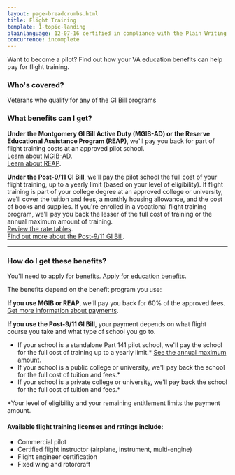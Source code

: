 ```yaml
---
layout: page-breadcrumbs.html
title: Flight Training
template: 1-topic-landing
plainlanguage: 12-07-16 certified in compliance with the Plain Writing Act
concurrence: incomplete
---
```


<div class="va-introtext">
Want to become a pilot? Find out how your VA education benefits can help pay for flight training.
</div>


<div class="feature" markdown="1">

### Who's covered?

Veterans who qualify for any of the GI Bill programs

</div>

### What benefits can I get? 

**Under the Montgomery GI Bill Active Duty (MGIB-AD) or the Reserve Educational Assistance Program (REAP)**, we'll pay you back for part of flight training costs at an approved pilot school.<br>
[Learn about MGIB-AD](/education/gi-bill/montgomery-active-duty/).<br>
[Learn about REAP](/education/other-educational-assistance-programs/reap/).

**Under the Post-9/11 GI Bill**, we'll pay the pilot school the full cost of your flight training, up to a yearly limit (based on your level of eligibility). If flight training is part of your college degree at an approved college or university, we'll cover the tuition and fees, a monthly housing allowance, and the cost of books and supplies. If you're enrolled in a vocational flight training program, we'll pay you back the lesser of the full cost of training or the annual maximum amount of training.<br>
[Review the rate tables](http://www.benefits.va.gov/gibill/resources/benefits_resources/rate_tables.asp).<br> 
[Find out more about the Post-9/11 GI Bill](/education/gi-bill/post-9-11/). 

------

### How do I get these benefits? 

You'll need to apply for benefits. [Apply for education benefits](/education/apply-for-education-benefits/).

The benefits depend on the benefit program you use:

**If you use MGIB or REAP**, we'll pay you back for 60% of the approved fees. [Get more information about payments](http://www.benefits.va.gov/gibill/resources/benefits_resources/rate_tables.asp).

**If you use the Post-9/11 GI Bill**, your payment depends on what flight course you take and what type of school you go to.

- If your school is a standalone Part 141 pilot school, we'll pay the school for the full cost of training up to a yearly limit.* [See the annual maximum amount](http://www.benefits.va.gov/gibill/resources/benefits_resources/rate_tables.asp).
- If your school is a public college or university, we'll pay back the school for the full cost of tuition and fees.* 
- If your school is a private college or university, we'll pay back the school for the full cost of tuition and fees.*

*Your level of eligibility and your remaining entitlement limits the payment amount.

#### Available flight training licenses and ratings include:

- Commercial pilot
- Certified flight instructor (airplane, instrument, multi-engine)
- Flight engineer certification
- Fixed wing and rotorcraft
